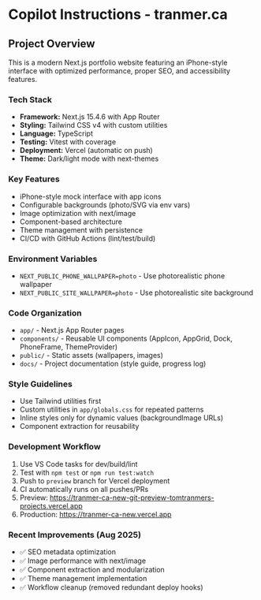 # Copilot Instructions - tranmer.ca

## Project Overview

This is a modern Next.js portfolio website featuring an iPhone-style interface with optimized performance, proper SEO, and accessibility features.

### Tech Stack
- **Framework:** Next.js 15.4.6 with App Router
- **Styling:** Tailwind CSS v4 with custom utilities
- **Language:** TypeScript
- **Testing:** Vitest with coverage
- **Deployment:** Vercel (automatic on push)
- **Theme:** Dark/light mode with next-themes

### Key Features
- iPhone-style mock interface with app icons
- Configurable backgrounds (photo/SVG via env vars)
- Image optimization with next/image
- Component-based architecture
- Theme management with persistence
- CI/CD with GitHub Actions (lint/test/build)

### Environment Variables
- `NEXT_PUBLIC_PHONE_WALLPAPER=photo` - Use photorealistic phone wallpaper
- `NEXT_PUBLIC_SITE_WALLPAPER=photo` - Use photorealistic site background

### Code Organization
- `app/` - Next.js App Router pages
- `components/` - Reusable UI components (AppIcon, AppGrid, Dock, PhoneFrame, ThemeProvider)
- `public/` - Static assets (wallpapers, images)
- `docs/` - Project documentation (style guide, progress log)

### Style Guidelines
- Use Tailwind utilities first
- Custom utilities in `app/globals.css` for repeated patterns
- Inline styles only for dynamic values (backgroundImage URLs)
- Component extraction for reusability

### Development Workflow
1. Use VS Code tasks for dev/build/lint
2. Test with `npm test` or `npm run test:watch`
3. Push to `preview` branch for Vercel deployment
4. CI automatically runs on all pushes/PRs
5. Preview: https://tranmer-ca-new-git-preview-tomtranmers-projects.vercel.app
6. Production: https://tranmer-ca-new.vercel.app

### Recent Improvements (Aug 2025)
- ✅ SEO metadata optimization
- ✅ Image performance with next/image
- ✅ Component extraction and modularization
- ✅ Theme management implementation
- ✅ Workflow cleanup (removed redundant deploy hooks)
